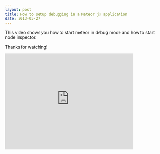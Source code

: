 ```yaml
---
layout: post
title: How to setup debugging in a Meteor js application
date: 2013-05-27
---
```


This video shows you how to start meteor in debug mode and how to start node inspector. 

Thanks for watching!

<iframe width="420" height="315" src="http://www.youtube.com/embed/KLtkRQ44LYw" frameborder="0" allowfullscreen></iframe>
